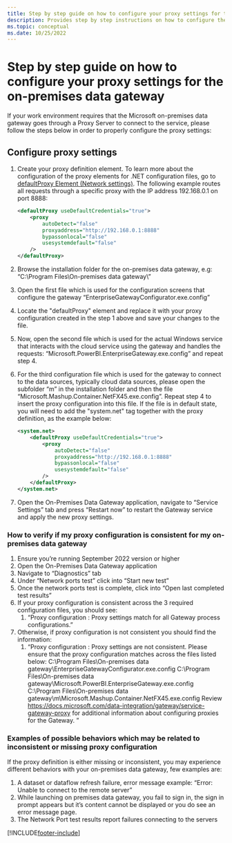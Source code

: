 ```yaml
---
title: Step by step guide on how to configure your proxy settings for the on-premises data gateway
description: Provides step by step instructions on how to configure the proxy settings for the on-premises data gateway.
ms.topic: conceptual
ms.date: 10/25/2022
---
```

# Step by step guide on how to configure your proxy settings for the on-premises data gateway

If your work environment requires that the Microsoft on-premises data gateway goes through a Proxy Server to connect to the service, please follow the steps below in order to properly configure the proxy settings:

## Configure proxy settings

1. Create your proxy definition element. To learn more about the configuration of the proxy elements for .NET configuration files, go to [defaultProxy Element (Network settings)](https://learn.microsoft.com/dotnet/framework/configure-apps/file-schema/network/defaultproxy-element-network-settings).
The following example routes all requests through a specific proxy with the IP address 192.168.0.1 on port 8888:

    ```xml
    <defaultProxy useDefaultCredentials="true">
        <proxy  
            autoDetect="false"  
            proxyaddress="http://192.168.0.1:8888"
            bypassonlocal="false"
            usesystemdefault="false"
        />
    </defaultProxy>
    ```

2. Browse the installation folder for the on-premises data gateway, e.g: “C:\Program Files\On-premises data gateway\”
3. Open the first file which is used for the configuration screens that configure the gateway “EnterpriseGatewayConfigurator.exe.config”
4. Locate the "defaultProxy" element and replace it with your proxy configuration created in the step 1 above and save your changes to the file.
5. Now, open the second file which is used for the actual Windows service that interacts with the cloud service using the gateway and handles the requests: “Microsoft.PowerBI.EnterpriseGateway.exe.config” and repeat step 4.
6. For the third configuration file which is used for the gateway to connect to the data sources, typically cloud data sources, please open the subfolder “m” in the installation folder and then the file “Microsoft.Mashup.Container.NetFX45.exe.config”. Repeat step 4 to insert the proxy configuration into this file.
   If the file is in default state, you will need to add the "system.net" tag together with the proxy definition, as the example below:

    ```xml
    <system.net>
        <defaultProxy useDefaultCredentials="true">
            <proxy  
                autoDetect="false"  
                proxyaddress="http://192.168.0.1:8888"
                bypassonlocal="false"
                usesystemdefault="false"
            />
        </defaultProxy>
    </system.net>
    ```

7. Open the On-Premises Data Gateway application, navigate to “Service Settings” tab and press “Restart now” to restart the Gateway service and apply the new proxy settings.

### How to verify if my proxy configuration is consistent for my on-premises data gateway

1. Ensure you’re running September 2022 version or higher
2. Open the On-Premises Data Gateway application
3. Navigate to “Diagnostics” tab
4. Under “Network ports test” click into “Start new test”
5. Once the network ports test is complete, click into “Open last completed test results”
6. If your proxy configuration is consistent across the 3 required configuration files, you should see:
    1. “Proxy configuration : Proxy settings match for all Gateway process configurations.”
7. Otherwise, if proxy configuration is not consistent you should find the information:
    1. “Proxy configuration : Proxy settings are not consistent. Please ensure that the proxy configuration matches across the files listed below:
    C:\Program Files\On-premises data gateway\EnterpriseGatewayConfigurator.exe.config
    C:\Program Files\On-premises data gateway\Microsoft.PowerBI.EnterpriseGateway.exe.config
    C:\Program Files\On-premises data gateway\m\Microsoft.Mashup.Container.NetFX45.exe.config
    Review <https://docs.microsoft.com/data-integration/gateway/service-gateway-proxy>  for additional information about configuring proxies for the Gateway.
    ”

### Examples of possible behaviors which may be related to inconsistent or missing proxy configuration

If the proxy definition is either missing or inconsistent, you may experience different behaviors with your on-premises data gateway, few examples are:

1. A dataset or dataflow refresh failure, error message example: “Error: Unable to connect to the remote server”
2. While launching on premises data gateway, you fail to sign in, the sign in prompt appears but it’s content cannot be displayed or you do see an error message page.
3. The Network Port test results report failures connecting to the servers

[!INCLUDE[footer-include](../includes/footer-banner.md)]
